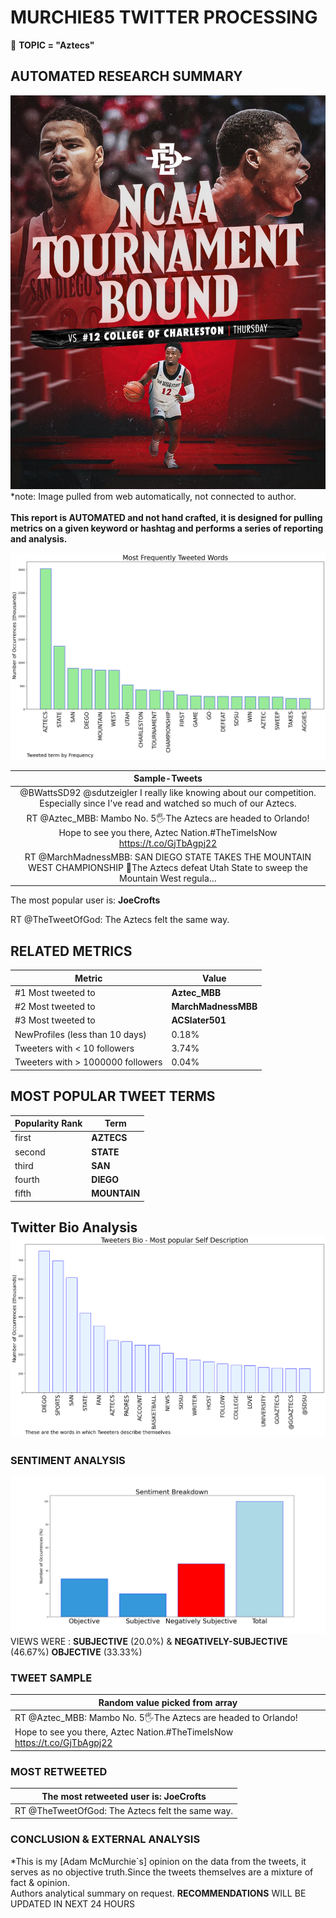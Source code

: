 # MURCHIE85 TWITTER PROCESSING 
&#x1F34E; **TOPIC = "Aztecs"**

## AUTOMATED RESEARCH SUMMARY

![image](assets/2023-03-16hashtagImage.png)*note: Image pulled from web automatically, not connected to author.
<br></br>
<b> This report is AUTOMATED and not hand crafted, it is designed for pulling metrics on a given keyword or hashtag and performs a series of reporting and analysis.</b>



![image](assets/2023-03-16TWEETS.png)



|                **Sample-Tweets**        |
| :-------------: |
| @BWattsSD92 @sdutzeigler I really like knowing about our competition. Especially since I've read and watched so much of our Aztecs. |
| RT @Aztec_MBB: Mambo No. 5🖐The Aztecs are headed to Orlando! Hope to see you there, Aztec Nation.#TheTimeIsNow https://t.co/GjTbAgpj22 |
| RT @MarchMadnessMBB: SAN DIEGO STATE TAKES THE MOUNTAIN WEST CHAMPIONSHIP 👏The Aztecs defeat Utah State to sweep the Mountain West regula… |

The most popular user is: **JoeCrofts**
<div class="alert alert-block alert-danger"> RT @TheTweetOfGod: The Aztecs felt the same way.</div>

## RELATED METRICS<br>
| Metric | Value |
| ------------- | ------------- |
| #1 Most tweeted to  | **Aztec_MBB** |
| #2 Most tweeted to  | **MarchMadnessMBB** |
| #3 Most tweeted to  | **ACSlater501** |
| NewProfiles (less than 10 days) | 0.18%  |
| Tweeters with < 10 followers  | 3.74%|
| Tweeters with > 1000000 followers  | 0.04%  |



## MOST POPULAR TWEET TERMS 


| Popularity Rank  | Term |
| ------------- | ------------- |
| first  | **AZTECS**  |
| second  | **STATE**  |
| third  | **SAN** |
| fourth  | **DIEGO**  |
| fifth  | **MOUNTAIN**  |


## Twitter Bio Analysis![image](assets/2023-03-16BIO.png)
### SENTIMENT ANALYSIS
![image](assets/2023-03-16sentiment.png)
VIEWS WERE : **SUBJECTIVE**  (20.0%) & **NEGATIVELY-SUBJECTIVE** (46.67%) **OBJECTIVE** (33.33%)

### TWEET SAMPLE 
| Random value picked from array |
| ------------- |
|RT @Aztec_MBB: Mambo No. 5🖐The Aztecs are headed to Orlando! Hope to see you there, Aztec Nation.#TheTimeIsNow https://t.co/GjTbAgpj22 |

### MOST RETWEETED 

| The most retweeted user is: **JoeCrofts**  |
| ------------- |
| RT @TheTweetOfGod: The Aztecs felt the same way. |

### CONCLUSION & EXTERNAL ANALYSIS

*This is my [Adam McMurchie`s] opinion on the data from the tweets, it serves as no objective truth.Since the tweets themselves are a mixture of fact & opinion.<br>
Authors analytical summary on request.
**RECOMMENDATIONS** WILL BE UPDATED IN NEXT  24 HOURS <br>